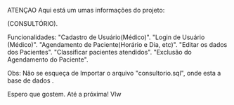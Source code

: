 ATENÇAO
Aqui está um umas informações do projeto:

(CONSULTÓRIO).

Funcionalidades: 
"Cadastro de Usuário(Médico)".
"Login de Usuário (Médico)".
"Agendamento de Paciente(Horário e Dia, etc)".
"Editar os dados dos Pacientes".
"Classificar pacientes atendidos".
"Exclusão do Agendamento do Paciente".

Obs:
Não se esqueça de Importar o arquivo "consultorio.sql", onde esta a base de dados . 







Espero que gostem. Até a próxima!
Vlw
